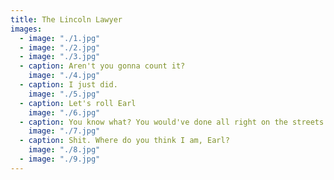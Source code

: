 ```yaml
---
title: The Lincoln Lawyer
images:
  - image: "./1.jpg"
  - image: "./2.jpg"
  - image: "./3.jpg"
  - caption: Aren't you gonna count it?
    image: "./4.jpg"
  - caption: I just did.
    image: "./5.jpg"
  - caption: Let's roll Earl
    image: "./6.jpg"
  - caption: You know what? You would've done all right on the streets.
    image: "./7.jpg"
  - caption: Shit. Where do you think I am, Earl?
    image: "./8.jpg"
  - image: "./9.jpg"
---
```


